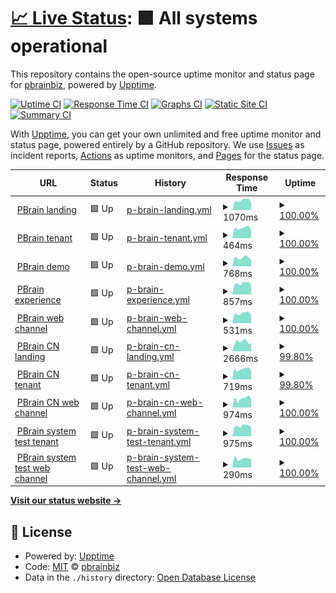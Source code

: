 # [📈 Live Status](https://pbrainbiz.github.io/upptime): <!--live status--> **🟩 All systems operational**

This repository contains the open-source uptime monitor and status page for [pbrainbiz](https://pbrainbiz.github.io/upptime), powered by [Upptime](https://github.com/upptime/upptime).

[![Uptime CI](https://github.com/pbrainbiz/upptime/workflows/Uptime%20CI/badge.svg)](https://github.com/pbrainbiz/upptime/actions?query=workflow%3A%22Uptime+CI%22)
[![Response Time CI](https://github.com/pbrainbiz/upptime/workflows/Response%20Time%20CI/badge.svg)](https://github.com/pbrainbiz/upptime/actions?query=workflow%3A%22Response+Time+CI%22)
[![Graphs CI](https://github.com/pbrainbiz/upptime/workflows/Graphs%20CI/badge.svg)](https://github.com/pbrainbiz/upptime/actions?query=workflow%3A%22Graphs+CI%22)
[![Static Site CI](https://github.com/pbrainbiz/upptime/workflows/Static%20Site%20CI/badge.svg)](https://github.com/pbrainbiz/upptime/actions?query=workflow%3A%22Static+Site+CI%22)
[![Summary CI](https://github.com/pbrainbiz/upptime/workflows/Summary%20CI/badge.svg)](https://github.com/pbrainbiz/upptime/actions?query=workflow%3A%22Summary+CI%22)

With [Upptime](https://upptime.js.org), you can get your own unlimited and free uptime monitor and status page, powered entirely by a GitHub repository. We use [Issues](https://github.com/pbrainbiz/upptime/issues) as incident reports, [Actions](https://github.com/pbrainbiz/upptime/actions) as uptime monitors, and [Pages](https://pbrainbiz.github.io/upptime) for the status page.

<!--start: status pages-->
<!-- This summary is generated by Upptime (https://github.com/upptime/upptime) -->
<!-- Do not edit this manually, your changes will be overwritten -->
<!-- prettier-ignore -->
| URL | Status | History | Response Time | Uptime |
| --- | ------ | ------- | ------------- | ------ |
| <img alt="" src="https://icons.duckduckgo.com/ip3/www.pbrain.biz.ico" height="13"> [PBrain landing](https://www.pbrain.biz) | 🟩 Up | [p-brain-landing.yml](https://github.com/pbrainbiz/upptime/commits/HEAD/history/p-brain-landing.yml) | <details><summary><img alt="Response time graph" src="./graphs/p-brain-landing/response-time-week.png" height="20"> 1070ms</summary><br><a href="https://pbrainbiz.github.io/upptime/history/p-brain-landing"><img alt="Response time 1007" src="https://img.shields.io/endpoint?url=https%3A%2F%2Fraw.githubusercontent.com%2Fpbrainbiz%2Fupptime%2FHEAD%2Fapi%2Fp-brain-landing%2Fresponse-time.json"></a><br><a href="https://pbrainbiz.github.io/upptime/history/p-brain-landing"><img alt="24-hour response time 1086" src="https://img.shields.io/endpoint?url=https%3A%2F%2Fraw.githubusercontent.com%2Fpbrainbiz%2Fupptime%2FHEAD%2Fapi%2Fp-brain-landing%2Fresponse-time-day.json"></a><br><a href="https://pbrainbiz.github.io/upptime/history/p-brain-landing"><img alt="7-day response time 1070" src="https://img.shields.io/endpoint?url=https%3A%2F%2Fraw.githubusercontent.com%2Fpbrainbiz%2Fupptime%2FHEAD%2Fapi%2Fp-brain-landing%2Fresponse-time-week.json"></a><br><a href="https://pbrainbiz.github.io/upptime/history/p-brain-landing"><img alt="30-day response time 1005" src="https://img.shields.io/endpoint?url=https%3A%2F%2Fraw.githubusercontent.com%2Fpbrainbiz%2Fupptime%2FHEAD%2Fapi%2Fp-brain-landing%2Fresponse-time-month.json"></a><br><a href="https://pbrainbiz.github.io/upptime/history/p-brain-landing"><img alt="1-year response time 1007" src="https://img.shields.io/endpoint?url=https%3A%2F%2Fraw.githubusercontent.com%2Fpbrainbiz%2Fupptime%2FHEAD%2Fapi%2Fp-brain-landing%2Fresponse-time-year.json"></a></details> | <details><summary><a href="https://pbrainbiz.github.io/upptime/history/p-brain-landing">100.00%</a></summary><a href="https://pbrainbiz.github.io/upptime/history/p-brain-landing"><img alt="All-time uptime 99.97%" src="https://img.shields.io/endpoint?url=https%3A%2F%2Fraw.githubusercontent.com%2Fpbrainbiz%2Fupptime%2FHEAD%2Fapi%2Fp-brain-landing%2Fuptime.json"></a><br><a href="https://pbrainbiz.github.io/upptime/history/p-brain-landing"><img alt="24-hour uptime 100.00%" src="https://img.shields.io/endpoint?url=https%3A%2F%2Fraw.githubusercontent.com%2Fpbrainbiz%2Fupptime%2FHEAD%2Fapi%2Fp-brain-landing%2Fuptime-day.json"></a><br><a href="https://pbrainbiz.github.io/upptime/history/p-brain-landing"><img alt="7-day uptime 100.00%" src="https://img.shields.io/endpoint?url=https%3A%2F%2Fraw.githubusercontent.com%2Fpbrainbiz%2Fupptime%2FHEAD%2Fapi%2Fp-brain-landing%2Fuptime-week.json"></a><br><a href="https://pbrainbiz.github.io/upptime/history/p-brain-landing"><img alt="30-day uptime 100.00%" src="https://img.shields.io/endpoint?url=https%3A%2F%2Fraw.githubusercontent.com%2Fpbrainbiz%2Fupptime%2FHEAD%2Fapi%2Fp-brain-landing%2Fuptime-month.json"></a><br><a href="https://pbrainbiz.github.io/upptime/history/p-brain-landing"><img alt="1-year uptime 99.97%" src="https://img.shields.io/endpoint?url=https%3A%2F%2Fraw.githubusercontent.com%2Fpbrainbiz%2Fupptime%2FHEAD%2Fapi%2Fp-brain-landing%2Fuptime-year.json"></a></details>
| <img alt="" src="https://icons.duckduckgo.com/ip3/www.pbrain.biz.ico" height="13"> [PBrain tenant](https://www.pbrain.biz/pbrain) | 🟩 Up | [p-brain-tenant.yml](https://github.com/pbrainbiz/upptime/commits/HEAD/history/p-brain-tenant.yml) | <details><summary><img alt="Response time graph" src="./graphs/p-brain-tenant/response-time-week.png" height="20"> 464ms</summary><br><a href="https://pbrainbiz.github.io/upptime/history/p-brain-tenant"><img alt="Response time 620" src="https://img.shields.io/endpoint?url=https%3A%2F%2Fraw.githubusercontent.com%2Fpbrainbiz%2Fupptime%2FHEAD%2Fapi%2Fp-brain-tenant%2Fresponse-time.json"></a><br><a href="https://pbrainbiz.github.io/upptime/history/p-brain-tenant"><img alt="24-hour response time 421" src="https://img.shields.io/endpoint?url=https%3A%2F%2Fraw.githubusercontent.com%2Fpbrainbiz%2Fupptime%2FHEAD%2Fapi%2Fp-brain-tenant%2Fresponse-time-day.json"></a><br><a href="https://pbrainbiz.github.io/upptime/history/p-brain-tenant"><img alt="7-day response time 464" src="https://img.shields.io/endpoint?url=https%3A%2F%2Fraw.githubusercontent.com%2Fpbrainbiz%2Fupptime%2FHEAD%2Fapi%2Fp-brain-tenant%2Fresponse-time-week.json"></a><br><a href="https://pbrainbiz.github.io/upptime/history/p-brain-tenant"><img alt="30-day response time 464" src="https://img.shields.io/endpoint?url=https%3A%2F%2Fraw.githubusercontent.com%2Fpbrainbiz%2Fupptime%2FHEAD%2Fapi%2Fp-brain-tenant%2Fresponse-time-month.json"></a><br><a href="https://pbrainbiz.github.io/upptime/history/p-brain-tenant"><img alt="1-year response time 620" src="https://img.shields.io/endpoint?url=https%3A%2F%2Fraw.githubusercontent.com%2Fpbrainbiz%2Fupptime%2FHEAD%2Fapi%2Fp-brain-tenant%2Fresponse-time-year.json"></a></details> | <details><summary><a href="https://pbrainbiz.github.io/upptime/history/p-brain-tenant">100.00%</a></summary><a href="https://pbrainbiz.github.io/upptime/history/p-brain-tenant"><img alt="All-time uptime 99.97%" src="https://img.shields.io/endpoint?url=https%3A%2F%2Fraw.githubusercontent.com%2Fpbrainbiz%2Fupptime%2FHEAD%2Fapi%2Fp-brain-tenant%2Fuptime.json"></a><br><a href="https://pbrainbiz.github.io/upptime/history/p-brain-tenant"><img alt="24-hour uptime 100.00%" src="https://img.shields.io/endpoint?url=https%3A%2F%2Fraw.githubusercontent.com%2Fpbrainbiz%2Fupptime%2FHEAD%2Fapi%2Fp-brain-tenant%2Fuptime-day.json"></a><br><a href="https://pbrainbiz.github.io/upptime/history/p-brain-tenant"><img alt="7-day uptime 100.00%" src="https://img.shields.io/endpoint?url=https%3A%2F%2Fraw.githubusercontent.com%2Fpbrainbiz%2Fupptime%2FHEAD%2Fapi%2Fp-brain-tenant%2Fuptime-week.json"></a><br><a href="https://pbrainbiz.github.io/upptime/history/p-brain-tenant"><img alt="30-day uptime 100.00%" src="https://img.shields.io/endpoint?url=https%3A%2F%2Fraw.githubusercontent.com%2Fpbrainbiz%2Fupptime%2FHEAD%2Fapi%2Fp-brain-tenant%2Fuptime-month.json"></a><br><a href="https://pbrainbiz.github.io/upptime/history/p-brain-tenant"><img alt="1-year uptime 99.97%" src="https://img.shields.io/endpoint?url=https%3A%2F%2Fraw.githubusercontent.com%2Fpbrainbiz%2Fupptime%2FHEAD%2Fapi%2Fp-brain-tenant%2Fuptime-year.json"></a></details>
| <img alt="" src="https://icons.duckduckgo.com/ip3/demo.pbrain.biz.ico" height="13"> [PBrain demo](https://demo.pbrain.biz) | 🟩 Up | [p-brain-demo.yml](https://github.com/pbrainbiz/upptime/commits/HEAD/history/p-brain-demo.yml) | <details><summary><img alt="Response time graph" src="./graphs/p-brain-demo/response-time-week.png" height="20"> 768ms</summary><br><a href="https://pbrainbiz.github.io/upptime/history/p-brain-demo"><img alt="Response time 771" src="https://img.shields.io/endpoint?url=https%3A%2F%2Fraw.githubusercontent.com%2Fpbrainbiz%2Fupptime%2FHEAD%2Fapi%2Fp-brain-demo%2Fresponse-time.json"></a><br><a href="https://pbrainbiz.github.io/upptime/history/p-brain-demo"><img alt="24-hour response time 712" src="https://img.shields.io/endpoint?url=https%3A%2F%2Fraw.githubusercontent.com%2Fpbrainbiz%2Fupptime%2FHEAD%2Fapi%2Fp-brain-demo%2Fresponse-time-day.json"></a><br><a href="https://pbrainbiz.github.io/upptime/history/p-brain-demo"><img alt="7-day response time 768" src="https://img.shields.io/endpoint?url=https%3A%2F%2Fraw.githubusercontent.com%2Fpbrainbiz%2Fupptime%2FHEAD%2Fapi%2Fp-brain-demo%2Fresponse-time-week.json"></a><br><a href="https://pbrainbiz.github.io/upptime/history/p-brain-demo"><img alt="30-day response time 770" src="https://img.shields.io/endpoint?url=https%3A%2F%2Fraw.githubusercontent.com%2Fpbrainbiz%2Fupptime%2FHEAD%2Fapi%2Fp-brain-demo%2Fresponse-time-month.json"></a><br><a href="https://pbrainbiz.github.io/upptime/history/p-brain-demo"><img alt="1-year response time 771" src="https://img.shields.io/endpoint?url=https%3A%2F%2Fraw.githubusercontent.com%2Fpbrainbiz%2Fupptime%2FHEAD%2Fapi%2Fp-brain-demo%2Fresponse-time-year.json"></a></details> | <details><summary><a href="https://pbrainbiz.github.io/upptime/history/p-brain-demo">100.00%</a></summary><a href="https://pbrainbiz.github.io/upptime/history/p-brain-demo"><img alt="All-time uptime 100.00%" src="https://img.shields.io/endpoint?url=https%3A%2F%2Fraw.githubusercontent.com%2Fpbrainbiz%2Fupptime%2FHEAD%2Fapi%2Fp-brain-demo%2Fuptime.json"></a><br><a href="https://pbrainbiz.github.io/upptime/history/p-brain-demo"><img alt="24-hour uptime 100.00%" src="https://img.shields.io/endpoint?url=https%3A%2F%2Fraw.githubusercontent.com%2Fpbrainbiz%2Fupptime%2FHEAD%2Fapi%2Fp-brain-demo%2Fuptime-day.json"></a><br><a href="https://pbrainbiz.github.io/upptime/history/p-brain-demo"><img alt="7-day uptime 100.00%" src="https://img.shields.io/endpoint?url=https%3A%2F%2Fraw.githubusercontent.com%2Fpbrainbiz%2Fupptime%2FHEAD%2Fapi%2Fp-brain-demo%2Fuptime-week.json"></a><br><a href="https://pbrainbiz.github.io/upptime/history/p-brain-demo"><img alt="30-day uptime 100.00%" src="https://img.shields.io/endpoint?url=https%3A%2F%2Fraw.githubusercontent.com%2Fpbrainbiz%2Fupptime%2FHEAD%2Fapi%2Fp-brain-demo%2Fuptime-month.json"></a><br><a href="https://pbrainbiz.github.io/upptime/history/p-brain-demo"><img alt="1-year uptime 100.00%" src="https://img.shields.io/endpoint?url=https%3A%2F%2Fraw.githubusercontent.com%2Fpbrainbiz%2Fupptime%2FHEAD%2Fapi%2Fp-brain-demo%2Fuptime-year.json"></a></details>
| <img alt="" src="https://icons.duckduckgo.com/ip3/experience.pbrain.biz.ico" height="13"> [PBrain experience](https://experience.pbrain.biz/panasonic/na-s106fr1bs) | 🟩 Up | [p-brain-experience.yml](https://github.com/pbrainbiz/upptime/commits/HEAD/history/p-brain-experience.yml) | <details><summary><img alt="Response time graph" src="./graphs/p-brain-experience/response-time-week.png" height="20"> 857ms</summary><br><a href="https://pbrainbiz.github.io/upptime/history/p-brain-experience"><img alt="Response time 870" src="https://img.shields.io/endpoint?url=https%3A%2F%2Fraw.githubusercontent.com%2Fpbrainbiz%2Fupptime%2FHEAD%2Fapi%2Fp-brain-experience%2Fresponse-time.json"></a><br><a href="https://pbrainbiz.github.io/upptime/history/p-brain-experience"><img alt="24-hour response time 834" src="https://img.shields.io/endpoint?url=https%3A%2F%2Fraw.githubusercontent.com%2Fpbrainbiz%2Fupptime%2FHEAD%2Fapi%2Fp-brain-experience%2Fresponse-time-day.json"></a><br><a href="https://pbrainbiz.github.io/upptime/history/p-brain-experience"><img alt="7-day response time 857" src="https://img.shields.io/endpoint?url=https%3A%2F%2Fraw.githubusercontent.com%2Fpbrainbiz%2Fupptime%2FHEAD%2Fapi%2Fp-brain-experience%2Fresponse-time-week.json"></a><br><a href="https://pbrainbiz.github.io/upptime/history/p-brain-experience"><img alt="30-day response time 876" src="https://img.shields.io/endpoint?url=https%3A%2F%2Fraw.githubusercontent.com%2Fpbrainbiz%2Fupptime%2FHEAD%2Fapi%2Fp-brain-experience%2Fresponse-time-month.json"></a><br><a href="https://pbrainbiz.github.io/upptime/history/p-brain-experience"><img alt="1-year response time 870" src="https://img.shields.io/endpoint?url=https%3A%2F%2Fraw.githubusercontent.com%2Fpbrainbiz%2Fupptime%2FHEAD%2Fapi%2Fp-brain-experience%2Fresponse-time-year.json"></a></details> | <details><summary><a href="https://pbrainbiz.github.io/upptime/history/p-brain-experience">100.00%</a></summary><a href="https://pbrainbiz.github.io/upptime/history/p-brain-experience"><img alt="All-time uptime 100.00%" src="https://img.shields.io/endpoint?url=https%3A%2F%2Fraw.githubusercontent.com%2Fpbrainbiz%2Fupptime%2FHEAD%2Fapi%2Fp-brain-experience%2Fuptime.json"></a><br><a href="https://pbrainbiz.github.io/upptime/history/p-brain-experience"><img alt="24-hour uptime 100.00%" src="https://img.shields.io/endpoint?url=https%3A%2F%2Fraw.githubusercontent.com%2Fpbrainbiz%2Fupptime%2FHEAD%2Fapi%2Fp-brain-experience%2Fuptime-day.json"></a><br><a href="https://pbrainbiz.github.io/upptime/history/p-brain-experience"><img alt="7-day uptime 100.00%" src="https://img.shields.io/endpoint?url=https%3A%2F%2Fraw.githubusercontent.com%2Fpbrainbiz%2Fupptime%2FHEAD%2Fapi%2Fp-brain-experience%2Fuptime-week.json"></a><br><a href="https://pbrainbiz.github.io/upptime/history/p-brain-experience"><img alt="30-day uptime 100.00%" src="https://img.shields.io/endpoint?url=https%3A%2F%2Fraw.githubusercontent.com%2Fpbrainbiz%2Fupptime%2FHEAD%2Fapi%2Fp-brain-experience%2Fuptime-month.json"></a><br><a href="https://pbrainbiz.github.io/upptime/history/p-brain-experience"><img alt="1-year uptime 100.00%" src="https://img.shields.io/endpoint?url=https%3A%2F%2Fraw.githubusercontent.com%2Fpbrainbiz%2Fupptime%2FHEAD%2Fapi%2Fp-brain-experience%2Fuptime-year.json"></a></details>
| <img alt="" src="https://icons.duckduckgo.com/ip3/www.pbrain.biz.ico" height="13"> [PBrain web channel](https://www.pbrain.biz/chatbot/channelweb?id=52-107&index=0) | 🟩 Up | [p-brain-web-channel.yml](https://github.com/pbrainbiz/upptime/commits/HEAD/history/p-brain-web-channel.yml) | <details><summary><img alt="Response time graph" src="./graphs/p-brain-web-channel/response-time-week.png" height="20"> 531ms</summary><br><a href="https://pbrainbiz.github.io/upptime/history/p-brain-web-channel"><img alt="Response time 1237" src="https://img.shields.io/endpoint?url=https%3A%2F%2Fraw.githubusercontent.com%2Fpbrainbiz%2Fupptime%2FHEAD%2Fapi%2Fp-brain-web-channel%2Fresponse-time.json"></a><br><a href="https://pbrainbiz.github.io/upptime/history/p-brain-web-channel"><img alt="24-hour response time 494" src="https://img.shields.io/endpoint?url=https%3A%2F%2Fraw.githubusercontent.com%2Fpbrainbiz%2Fupptime%2FHEAD%2Fapi%2Fp-brain-web-channel%2Fresponse-time-day.json"></a><br><a href="https://pbrainbiz.github.io/upptime/history/p-brain-web-channel"><img alt="7-day response time 531" src="https://img.shields.io/endpoint?url=https%3A%2F%2Fraw.githubusercontent.com%2Fpbrainbiz%2Fupptime%2FHEAD%2Fapi%2Fp-brain-web-channel%2Fresponse-time-week.json"></a><br><a href="https://pbrainbiz.github.io/upptime/history/p-brain-web-channel"><img alt="30-day response time 710" src="https://img.shields.io/endpoint?url=https%3A%2F%2Fraw.githubusercontent.com%2Fpbrainbiz%2Fupptime%2FHEAD%2Fapi%2Fp-brain-web-channel%2Fresponse-time-month.json"></a><br><a href="https://pbrainbiz.github.io/upptime/history/p-brain-web-channel"><img alt="1-year response time 1237" src="https://img.shields.io/endpoint?url=https%3A%2F%2Fraw.githubusercontent.com%2Fpbrainbiz%2Fupptime%2FHEAD%2Fapi%2Fp-brain-web-channel%2Fresponse-time-year.json"></a></details> | <details><summary><a href="https://pbrainbiz.github.io/upptime/history/p-brain-web-channel">100.00%</a></summary><a href="https://pbrainbiz.github.io/upptime/history/p-brain-web-channel"><img alt="All-time uptime 100.00%" src="https://img.shields.io/endpoint?url=https%3A%2F%2Fraw.githubusercontent.com%2Fpbrainbiz%2Fupptime%2FHEAD%2Fapi%2Fp-brain-web-channel%2Fuptime.json"></a><br><a href="https://pbrainbiz.github.io/upptime/history/p-brain-web-channel"><img alt="24-hour uptime 100.00%" src="https://img.shields.io/endpoint?url=https%3A%2F%2Fraw.githubusercontent.com%2Fpbrainbiz%2Fupptime%2FHEAD%2Fapi%2Fp-brain-web-channel%2Fuptime-day.json"></a><br><a href="https://pbrainbiz.github.io/upptime/history/p-brain-web-channel"><img alt="7-day uptime 100.00%" src="https://img.shields.io/endpoint?url=https%3A%2F%2Fraw.githubusercontent.com%2Fpbrainbiz%2Fupptime%2FHEAD%2Fapi%2Fp-brain-web-channel%2Fuptime-week.json"></a><br><a href="https://pbrainbiz.github.io/upptime/history/p-brain-web-channel"><img alt="30-day uptime 100.00%" src="https://img.shields.io/endpoint?url=https%3A%2F%2Fraw.githubusercontent.com%2Fpbrainbiz%2Fupptime%2FHEAD%2Fapi%2Fp-brain-web-channel%2Fuptime-month.json"></a><br><a href="https://pbrainbiz.github.io/upptime/history/p-brain-web-channel"><img alt="1-year uptime 100.00%" src="https://img.shields.io/endpoint?url=https%3A%2F%2Fraw.githubusercontent.com%2Fpbrainbiz%2Fupptime%2FHEAD%2Fapi%2Fp-brain-web-channel%2Fuptime-year.json"></a></details>
| <img alt="" src="https://icons.duckduckgo.com/ip3/www.pbraindemo.cn.ico" height="13"> [PBrain CN landing](https://www.pbraindemo.cn) | 🟩 Up | [p-brain-cn-landing.yml](https://github.com/pbrainbiz/upptime/commits/HEAD/history/p-brain-cn-landing.yml) | <details><summary><img alt="Response time graph" src="./graphs/p-brain-cn-landing/response-time-week.png" height="20"> 2666ms</summary><br><a href="https://pbrainbiz.github.io/upptime/history/p-brain-cn-landing"><img alt="Response time 2892" src="https://img.shields.io/endpoint?url=https%3A%2F%2Fraw.githubusercontent.com%2Fpbrainbiz%2Fupptime%2FHEAD%2Fapi%2Fp-brain-cn-landing%2Fresponse-time.json"></a><br><a href="https://pbrainbiz.github.io/upptime/history/p-brain-cn-landing"><img alt="24-hour response time 2327" src="https://img.shields.io/endpoint?url=https%3A%2F%2Fraw.githubusercontent.com%2Fpbrainbiz%2Fupptime%2FHEAD%2Fapi%2Fp-brain-cn-landing%2Fresponse-time-day.json"></a><br><a href="https://pbrainbiz.github.io/upptime/history/p-brain-cn-landing"><img alt="7-day response time 2666" src="https://img.shields.io/endpoint?url=https%3A%2F%2Fraw.githubusercontent.com%2Fpbrainbiz%2Fupptime%2FHEAD%2Fapi%2Fp-brain-cn-landing%2Fresponse-time-week.json"></a><br><a href="https://pbrainbiz.github.io/upptime/history/p-brain-cn-landing"><img alt="30-day response time 3068" src="https://img.shields.io/endpoint?url=https%3A%2F%2Fraw.githubusercontent.com%2Fpbrainbiz%2Fupptime%2FHEAD%2Fapi%2Fp-brain-cn-landing%2Fresponse-time-month.json"></a><br><a href="https://pbrainbiz.github.io/upptime/history/p-brain-cn-landing"><img alt="1-year response time 2892" src="https://img.shields.io/endpoint?url=https%3A%2F%2Fraw.githubusercontent.com%2Fpbrainbiz%2Fupptime%2FHEAD%2Fapi%2Fp-brain-cn-landing%2Fresponse-time-year.json"></a></details> | <details><summary><a href="https://pbrainbiz.github.io/upptime/history/p-brain-cn-landing">99.80%</a></summary><a href="https://pbrainbiz.github.io/upptime/history/p-brain-cn-landing"><img alt="All-time uptime 99.98%" src="https://img.shields.io/endpoint?url=https%3A%2F%2Fraw.githubusercontent.com%2Fpbrainbiz%2Fupptime%2FHEAD%2Fapi%2Fp-brain-cn-landing%2Fuptime.json"></a><br><a href="https://pbrainbiz.github.io/upptime/history/p-brain-cn-landing"><img alt="24-hour uptime 100.00%" src="https://img.shields.io/endpoint?url=https%3A%2F%2Fraw.githubusercontent.com%2Fpbrainbiz%2Fupptime%2FHEAD%2Fapi%2Fp-brain-cn-landing%2Fuptime-day.json"></a><br><a href="https://pbrainbiz.github.io/upptime/history/p-brain-cn-landing"><img alt="7-day uptime 99.80%" src="https://img.shields.io/endpoint?url=https%3A%2F%2Fraw.githubusercontent.com%2Fpbrainbiz%2Fupptime%2FHEAD%2Fapi%2Fp-brain-cn-landing%2Fuptime-week.json"></a><br><a href="https://pbrainbiz.github.io/upptime/history/p-brain-cn-landing"><img alt="30-day uptime 99.95%" src="https://img.shields.io/endpoint?url=https%3A%2F%2Fraw.githubusercontent.com%2Fpbrainbiz%2Fupptime%2FHEAD%2Fapi%2Fp-brain-cn-landing%2Fuptime-month.json"></a><br><a href="https://pbrainbiz.github.io/upptime/history/p-brain-cn-landing"><img alt="1-year uptime 99.98%" src="https://img.shields.io/endpoint?url=https%3A%2F%2Fraw.githubusercontent.com%2Fpbrainbiz%2Fupptime%2FHEAD%2Fapi%2Fp-brain-cn-landing%2Fuptime-year.json"></a></details>
| <img alt="" src="https://icons.duckduckgo.com/ip3/www.pbraindemo.cn.ico" height="13"> [PBrain CN tenant](https://www.pbraindemo.cn/xiaomi-airpurifier) | 🟩 Up | [p-brain-cn-tenant.yml](https://github.com/pbrainbiz/upptime/commits/HEAD/history/p-brain-cn-tenant.yml) | <details><summary><img alt="Response time graph" src="./graphs/p-brain-cn-tenant/response-time-week.png" height="20"> 719ms</summary><br><a href="https://pbrainbiz.github.io/upptime/history/p-brain-cn-tenant"><img alt="Response time 832" src="https://img.shields.io/endpoint?url=https%3A%2F%2Fraw.githubusercontent.com%2Fpbrainbiz%2Fupptime%2FHEAD%2Fapi%2Fp-brain-cn-tenant%2Fresponse-time.json"></a><br><a href="https://pbrainbiz.github.io/upptime/history/p-brain-cn-tenant"><img alt="24-hour response time 796" src="https://img.shields.io/endpoint?url=https%3A%2F%2Fraw.githubusercontent.com%2Fpbrainbiz%2Fupptime%2FHEAD%2Fapi%2Fp-brain-cn-tenant%2Fresponse-time-day.json"></a><br><a href="https://pbrainbiz.github.io/upptime/history/p-brain-cn-tenant"><img alt="7-day response time 719" src="https://img.shields.io/endpoint?url=https%3A%2F%2Fraw.githubusercontent.com%2Fpbrainbiz%2Fupptime%2FHEAD%2Fapi%2Fp-brain-cn-tenant%2Fresponse-time-week.json"></a><br><a href="https://pbrainbiz.github.io/upptime/history/p-brain-cn-tenant"><img alt="30-day response time 713" src="https://img.shields.io/endpoint?url=https%3A%2F%2Fraw.githubusercontent.com%2Fpbrainbiz%2Fupptime%2FHEAD%2Fapi%2Fp-brain-cn-tenant%2Fresponse-time-month.json"></a><br><a href="https://pbrainbiz.github.io/upptime/history/p-brain-cn-tenant"><img alt="1-year response time 832" src="https://img.shields.io/endpoint?url=https%3A%2F%2Fraw.githubusercontent.com%2Fpbrainbiz%2Fupptime%2FHEAD%2Fapi%2Fp-brain-cn-tenant%2Fresponse-time-year.json"></a></details> | <details><summary><a href="https://pbrainbiz.github.io/upptime/history/p-brain-cn-tenant">99.80%</a></summary><a href="https://pbrainbiz.github.io/upptime/history/p-brain-cn-tenant"><img alt="All-time uptime 99.98%" src="https://img.shields.io/endpoint?url=https%3A%2F%2Fraw.githubusercontent.com%2Fpbrainbiz%2Fupptime%2FHEAD%2Fapi%2Fp-brain-cn-tenant%2Fuptime.json"></a><br><a href="https://pbrainbiz.github.io/upptime/history/p-brain-cn-tenant"><img alt="24-hour uptime 100.00%" src="https://img.shields.io/endpoint?url=https%3A%2F%2Fraw.githubusercontent.com%2Fpbrainbiz%2Fupptime%2FHEAD%2Fapi%2Fp-brain-cn-tenant%2Fuptime-day.json"></a><br><a href="https://pbrainbiz.github.io/upptime/history/p-brain-cn-tenant"><img alt="7-day uptime 99.80%" src="https://img.shields.io/endpoint?url=https%3A%2F%2Fraw.githubusercontent.com%2Fpbrainbiz%2Fupptime%2FHEAD%2Fapi%2Fp-brain-cn-tenant%2Fuptime-week.json"></a><br><a href="https://pbrainbiz.github.io/upptime/history/p-brain-cn-tenant"><img alt="30-day uptime 99.95%" src="https://img.shields.io/endpoint?url=https%3A%2F%2Fraw.githubusercontent.com%2Fpbrainbiz%2Fupptime%2FHEAD%2Fapi%2Fp-brain-cn-tenant%2Fuptime-month.json"></a><br><a href="https://pbrainbiz.github.io/upptime/history/p-brain-cn-tenant"><img alt="1-year uptime 99.98%" src="https://img.shields.io/endpoint?url=https%3A%2F%2Fraw.githubusercontent.com%2Fpbrainbiz%2Fupptime%2FHEAD%2Fapi%2Fp-brain-cn-tenant%2Fuptime-year.json"></a></details>
| <img alt="" src="https://icons.duckduckgo.com/ip3/www.pbraindemo.cn.ico" height="13"> [PBrain CN web channel](https://www.pbraindemo.cn/chatbot/channelweb?id=4-68&index=1) | 🟩 Up | [p-brain-cn-web-channel.yml](https://github.com/pbrainbiz/upptime/commits/HEAD/history/p-brain-cn-web-channel.yml) | <details><summary><img alt="Response time graph" src="./graphs/p-brain-cn-web-channel/response-time-week.png" height="20"> 974ms</summary><br><a href="https://pbrainbiz.github.io/upptime/history/p-brain-cn-web-channel"><img alt="Response time 840" src="https://img.shields.io/endpoint?url=https%3A%2F%2Fraw.githubusercontent.com%2Fpbrainbiz%2Fupptime%2FHEAD%2Fapi%2Fp-brain-cn-web-channel%2Fresponse-time.json"></a><br><a href="https://pbrainbiz.github.io/upptime/history/p-brain-cn-web-channel"><img alt="24-hour response time 1011" src="https://img.shields.io/endpoint?url=https%3A%2F%2Fraw.githubusercontent.com%2Fpbrainbiz%2Fupptime%2FHEAD%2Fapi%2Fp-brain-cn-web-channel%2Fresponse-time-day.json"></a><br><a href="https://pbrainbiz.github.io/upptime/history/p-brain-cn-web-channel"><img alt="7-day response time 974" src="https://img.shields.io/endpoint?url=https%3A%2F%2Fraw.githubusercontent.com%2Fpbrainbiz%2Fupptime%2FHEAD%2Fapi%2Fp-brain-cn-web-channel%2Fresponse-time-week.json"></a><br><a href="https://pbrainbiz.github.io/upptime/history/p-brain-cn-web-channel"><img alt="30-day response time 870" src="https://img.shields.io/endpoint?url=https%3A%2F%2Fraw.githubusercontent.com%2Fpbrainbiz%2Fupptime%2FHEAD%2Fapi%2Fp-brain-cn-web-channel%2Fresponse-time-month.json"></a><br><a href="https://pbrainbiz.github.io/upptime/history/p-brain-cn-web-channel"><img alt="1-year response time 840" src="https://img.shields.io/endpoint?url=https%3A%2F%2Fraw.githubusercontent.com%2Fpbrainbiz%2Fupptime%2FHEAD%2Fapi%2Fp-brain-cn-web-channel%2Fresponse-time-year.json"></a></details> | <details><summary><a href="https://pbrainbiz.github.io/upptime/history/p-brain-cn-web-channel">100.00%</a></summary><a href="https://pbrainbiz.github.io/upptime/history/p-brain-cn-web-channel"><img alt="All-time uptime 100.00%" src="https://img.shields.io/endpoint?url=https%3A%2F%2Fraw.githubusercontent.com%2Fpbrainbiz%2Fupptime%2FHEAD%2Fapi%2Fp-brain-cn-web-channel%2Fuptime.json"></a><br><a href="https://pbrainbiz.github.io/upptime/history/p-brain-cn-web-channel"><img alt="24-hour uptime 100.00%" src="https://img.shields.io/endpoint?url=https%3A%2F%2Fraw.githubusercontent.com%2Fpbrainbiz%2Fupptime%2FHEAD%2Fapi%2Fp-brain-cn-web-channel%2Fuptime-day.json"></a><br><a href="https://pbrainbiz.github.io/upptime/history/p-brain-cn-web-channel"><img alt="7-day uptime 100.00%" src="https://img.shields.io/endpoint?url=https%3A%2F%2Fraw.githubusercontent.com%2Fpbrainbiz%2Fupptime%2FHEAD%2Fapi%2Fp-brain-cn-web-channel%2Fuptime-week.json"></a><br><a href="https://pbrainbiz.github.io/upptime/history/p-brain-cn-web-channel"><img alt="30-day uptime 100.00%" src="https://img.shields.io/endpoint?url=https%3A%2F%2Fraw.githubusercontent.com%2Fpbrainbiz%2Fupptime%2FHEAD%2Fapi%2Fp-brain-cn-web-channel%2Fuptime-month.json"></a><br><a href="https://pbrainbiz.github.io/upptime/history/p-brain-cn-web-channel"><img alt="1-year uptime 100.00%" src="https://img.shields.io/endpoint?url=https%3A%2F%2Fraw.githubusercontent.com%2Fpbrainbiz%2Fupptime%2FHEAD%2Fapi%2Fp-brain-cn-web-channel%2Fuptime-year.json"></a></details>
| <img alt="" src="https://icons.duckduckgo.com/ip3/www.pbrain.appahoo.com.ico" height="13"> [PBrain system test tenant](https://www.pbrain.appahoo.com/pbrain) | 🟩 Up | [p-brain-system-test-tenant.yml](https://github.com/pbrainbiz/upptime/commits/HEAD/history/p-brain-system-test-tenant.yml) | <details><summary><img alt="Response time graph" src="./graphs/p-brain-system-test-tenant/response-time-week.png" height="20"> 975ms</summary><br><a href="https://pbrainbiz.github.io/upptime/history/p-brain-system-test-tenant"><img alt="Response time 978" src="https://img.shields.io/endpoint?url=https%3A%2F%2Fraw.githubusercontent.com%2Fpbrainbiz%2Fupptime%2FHEAD%2Fapi%2Fp-brain-system-test-tenant%2Fresponse-time.json"></a><br><a href="https://pbrainbiz.github.io/upptime/history/p-brain-system-test-tenant"><img alt="24-hour response time 876" src="https://img.shields.io/endpoint?url=https%3A%2F%2Fraw.githubusercontent.com%2Fpbrainbiz%2Fupptime%2FHEAD%2Fapi%2Fp-brain-system-test-tenant%2Fresponse-time-day.json"></a><br><a href="https://pbrainbiz.github.io/upptime/history/p-brain-system-test-tenant"><img alt="7-day response time 975" src="https://img.shields.io/endpoint?url=https%3A%2F%2Fraw.githubusercontent.com%2Fpbrainbiz%2Fupptime%2FHEAD%2Fapi%2Fp-brain-system-test-tenant%2Fresponse-time-week.json"></a><br><a href="https://pbrainbiz.github.io/upptime/history/p-brain-system-test-tenant"><img alt="30-day response time 981" src="https://img.shields.io/endpoint?url=https%3A%2F%2Fraw.githubusercontent.com%2Fpbrainbiz%2Fupptime%2FHEAD%2Fapi%2Fp-brain-system-test-tenant%2Fresponse-time-month.json"></a><br><a href="https://pbrainbiz.github.io/upptime/history/p-brain-system-test-tenant"><img alt="1-year response time 978" src="https://img.shields.io/endpoint?url=https%3A%2F%2Fraw.githubusercontent.com%2Fpbrainbiz%2Fupptime%2FHEAD%2Fapi%2Fp-brain-system-test-tenant%2Fresponse-time-year.json"></a></details> | <details><summary><a href="https://pbrainbiz.github.io/upptime/history/p-brain-system-test-tenant">100.00%</a></summary><a href="https://pbrainbiz.github.io/upptime/history/p-brain-system-test-tenant"><img alt="All-time uptime 100.00%" src="https://img.shields.io/endpoint?url=https%3A%2F%2Fraw.githubusercontent.com%2Fpbrainbiz%2Fupptime%2FHEAD%2Fapi%2Fp-brain-system-test-tenant%2Fuptime.json"></a><br><a href="https://pbrainbiz.github.io/upptime/history/p-brain-system-test-tenant"><img alt="24-hour uptime 100.00%" src="https://img.shields.io/endpoint?url=https%3A%2F%2Fraw.githubusercontent.com%2Fpbrainbiz%2Fupptime%2FHEAD%2Fapi%2Fp-brain-system-test-tenant%2Fuptime-day.json"></a><br><a href="https://pbrainbiz.github.io/upptime/history/p-brain-system-test-tenant"><img alt="7-day uptime 100.00%" src="https://img.shields.io/endpoint?url=https%3A%2F%2Fraw.githubusercontent.com%2Fpbrainbiz%2Fupptime%2FHEAD%2Fapi%2Fp-brain-system-test-tenant%2Fuptime-week.json"></a><br><a href="https://pbrainbiz.github.io/upptime/history/p-brain-system-test-tenant"><img alt="30-day uptime 100.00%" src="https://img.shields.io/endpoint?url=https%3A%2F%2Fraw.githubusercontent.com%2Fpbrainbiz%2Fupptime%2FHEAD%2Fapi%2Fp-brain-system-test-tenant%2Fuptime-month.json"></a><br><a href="https://pbrainbiz.github.io/upptime/history/p-brain-system-test-tenant"><img alt="1-year uptime 100.00%" src="https://img.shields.io/endpoint?url=https%3A%2F%2Fraw.githubusercontent.com%2Fpbrainbiz%2Fupptime%2FHEAD%2Fapi%2Fp-brain-system-test-tenant%2Fuptime-year.json"></a></details>
| <img alt="" src="https://icons.duckduckgo.com/ip3/www.pbrain.appahoo.com.ico" height="13"> [PBrain system test web channel](https://www.pbrain.appahoo.com/chatbot/channelweb?id=1-10&index=0) | 🟩 Up | [p-brain-system-test-web-channel.yml](https://github.com/pbrainbiz/upptime/commits/HEAD/history/p-brain-system-test-web-channel.yml) | <details><summary><img alt="Response time graph" src="./graphs/p-brain-system-test-web-channel/response-time-week.png" height="20"> 290ms</summary><br><a href="https://pbrainbiz.github.io/upptime/history/p-brain-system-test-web-channel"><img alt="Response time 442" src="https://img.shields.io/endpoint?url=https%3A%2F%2Fraw.githubusercontent.com%2Fpbrainbiz%2Fupptime%2FHEAD%2Fapi%2Fp-brain-system-test-web-channel%2Fresponse-time.json"></a><br><a href="https://pbrainbiz.github.io/upptime/history/p-brain-system-test-web-channel"><img alt="24-hour response time 239" src="https://img.shields.io/endpoint?url=https%3A%2F%2Fraw.githubusercontent.com%2Fpbrainbiz%2Fupptime%2FHEAD%2Fapi%2Fp-brain-system-test-web-channel%2Fresponse-time-day.json"></a><br><a href="https://pbrainbiz.github.io/upptime/history/p-brain-system-test-web-channel"><img alt="7-day response time 290" src="https://img.shields.io/endpoint?url=https%3A%2F%2Fraw.githubusercontent.com%2Fpbrainbiz%2Fupptime%2FHEAD%2Fapi%2Fp-brain-system-test-web-channel%2Fresponse-time-week.json"></a><br><a href="https://pbrainbiz.github.io/upptime/history/p-brain-system-test-web-channel"><img alt="30-day response time 297" src="https://img.shields.io/endpoint?url=https%3A%2F%2Fraw.githubusercontent.com%2Fpbrainbiz%2Fupptime%2FHEAD%2Fapi%2Fp-brain-system-test-web-channel%2Fresponse-time-month.json"></a><br><a href="https://pbrainbiz.github.io/upptime/history/p-brain-system-test-web-channel"><img alt="1-year response time 442" src="https://img.shields.io/endpoint?url=https%3A%2F%2Fraw.githubusercontent.com%2Fpbrainbiz%2Fupptime%2FHEAD%2Fapi%2Fp-brain-system-test-web-channel%2Fresponse-time-year.json"></a></details> | <details><summary><a href="https://pbrainbiz.github.io/upptime/history/p-brain-system-test-web-channel">100.00%</a></summary><a href="https://pbrainbiz.github.io/upptime/history/p-brain-system-test-web-channel"><img alt="All-time uptime 100.00%" src="https://img.shields.io/endpoint?url=https%3A%2F%2Fraw.githubusercontent.com%2Fpbrainbiz%2Fupptime%2FHEAD%2Fapi%2Fp-brain-system-test-web-channel%2Fuptime.json"></a><br><a href="https://pbrainbiz.github.io/upptime/history/p-brain-system-test-web-channel"><img alt="24-hour uptime 100.00%" src="https://img.shields.io/endpoint?url=https%3A%2F%2Fraw.githubusercontent.com%2Fpbrainbiz%2Fupptime%2FHEAD%2Fapi%2Fp-brain-system-test-web-channel%2Fuptime-day.json"></a><br><a href="https://pbrainbiz.github.io/upptime/history/p-brain-system-test-web-channel"><img alt="7-day uptime 100.00%" src="https://img.shields.io/endpoint?url=https%3A%2F%2Fraw.githubusercontent.com%2Fpbrainbiz%2Fupptime%2FHEAD%2Fapi%2Fp-brain-system-test-web-channel%2Fuptime-week.json"></a><br><a href="https://pbrainbiz.github.io/upptime/history/p-brain-system-test-web-channel"><img alt="30-day uptime 100.00%" src="https://img.shields.io/endpoint?url=https%3A%2F%2Fraw.githubusercontent.com%2Fpbrainbiz%2Fupptime%2FHEAD%2Fapi%2Fp-brain-system-test-web-channel%2Fuptime-month.json"></a><br><a href="https://pbrainbiz.github.io/upptime/history/p-brain-system-test-web-channel"><img alt="1-year uptime 100.00%" src="https://img.shields.io/endpoint?url=https%3A%2F%2Fraw.githubusercontent.com%2Fpbrainbiz%2Fupptime%2FHEAD%2Fapi%2Fp-brain-system-test-web-channel%2Fuptime-year.json"></a></details>

<!--end: status pages-->

[**Visit our status website →**](https://pbrainbiz.github.io/upptime)

## 📄 License

- Powered by: [Upptime](https://github.com/upptime/upptime)
- Code: [MIT](./LICENSE) © [pbrainbiz](https://pbrainbiz.github.io/upptime)
- Data in the `./history` directory: [Open Database License](https://opendatacommons.org/licenses/odbl/1-0/)
